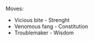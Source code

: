 Moves:
* Vicious bite             - Strenght
* Venomous fang      - Constitution
* Troublemaker         - Wisdom